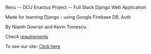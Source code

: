 Renu -- DCU Enactus Project -- Full Stack Django Web Application

Made for learning Django - using Google Firebase DB, Auth 

By Niamh Gowran and Kevin Tomescu.

Check [requirements](https://github.com/kmanjt/Renu-Django/blob/main/requirements.txt)

To see our site: [Click here](https://Renu-Website.kevintomescu.repl.co)
